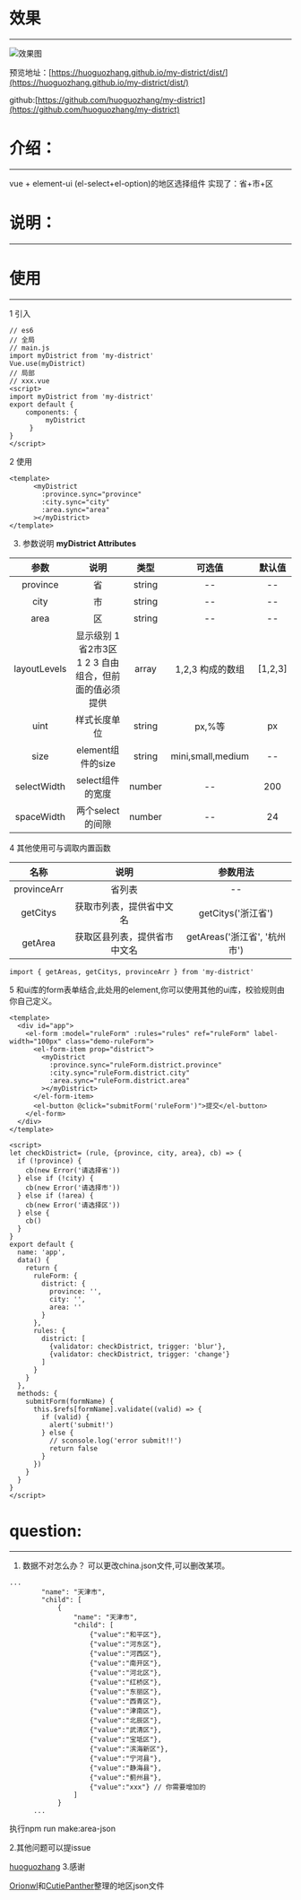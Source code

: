 # 效果
***
![效果图](https://upload-images.jianshu.io/upload_images/6036420-b909eb7114eb9325.gif?imageMogr2/auto-orient/strip)

预览地址：[https://huoguozhang.github.io/my-district/dist/](https://huoguozhang.github.io/my-district/dist/)

github:[https://github.com/huoguozhang/my-district](https://github.com/huoguozhang/my-district)

# 介绍：
***
vue + element-ui (el-select+el-option)的地区选择组件
实现了：省+市+区
# 说明：
***
# 使用
***

1 引入

```
// es6
// 全局
// main.js
import myDistrict from 'my-district'
Vue.use(myDistrict)
// 局部
// xxx.vue
<script>
import myDistrict from 'my-district'
export default {
    components: {
         myDistrict
     }
}
</script>
```

2 使用

```
<template>
      <myDistrict
        :province.sync="province"
        :city.sync="city"
        :area.sync="area"
      ></myDistrict>
</template>
```
3. 参数说明
**myDistrict Attributes**

  | 参数 | 说明 | 类型 | 可选值 | 默认值|
  |:------: |:------: |:-------:|:---------:|:---------:|
  |  province     |      省  |   string      |     --  |   --  |
  |  city     |     市  |   string      |     --  |   --  |
  |  area     |      区  |   string      |     --  |   --  |
  |  layoutLevels     |      显示级别 1省2市3区 1 2 3 自由组合，但前面的值必须提供  |   array      |    1,2,3 构成的数组  |  [1,2,3] |
  |uint|样式长度单位|string|px,%等|px
  |size|element组件的size|string|mini,small,medium|--|
  |selectWidth|select组件的宽度|number|--|200|
  |spaceWidth|两个select的间隙|number|--|24|

4 其他使用可与调取内置函数

  |名称|说明|参数用法|
  |:--------:|:-------------------:|:-----------:|
  |provinceArr|            省列表|               --|
  |getCitys|获取市列表，提供省中文名|           getCitys('浙江省')|
  |getArea|获取区县列表，提供省市中文名|getAreas('浙江省', '杭州市')|

```
import { getAreas, getCitys, provinceArr } from 'my-district'
```
5 和ui库的form表单结合,此处用的element,你可以使用其他的ui库，校验规则由你自己定义。
```
<template>
  <div id="app">
    <el-form :model="ruleForm" :rules="rules" ref="ruleForm" label-width="100px" class="demo-ruleForm">
      <el-form-item prop="district">
        <myDistrict
          :province.sync="ruleForm.district.province"
          :city.sync="ruleForm.district.city"
          :area.sync="ruleForm.district.area"
        ></myDistrict>
      </el-form-item>
      <el-button @click="submitForm('ruleForm')">提交</el-button>
    </el-form>
  </div>
</template>

<script>
let checkDistrict= (rule, {province, city, area}, cb) => {
  if (!province) {
    cb(new Error('请选择省'))
  } else if (!city) {
    cb(new Error('请选择市'))
  } else if (!area) {
    cb(new Error('请选择区'))
  } else {
    cb()
  }
}
export default {
  name: 'app',
  data() {
    return {
      ruleForm: {
        district: {
          province: '',
          city: '',
          area: ''
        }
      },
      rules: {
        district: [
          {validator: checkDistrict, trigger: 'blur'},
          {validator: checkDistrict, trigger: 'change'}
        ]
      }
    }
  },
  methods: {
    submitForm(formName) {
      this.$refs[formName].validate((valid) => {
        if (valid) {
          alert('submit!')
        } else {
          // sconsole.log('error submit!!')
          return false
        }
      })
    }
  }
}
</script>

```
# question:
***
1. 数据不对怎么办？
可以更改china.json文件,可以删改某项。
```
...
        "name": "天津市",
        "child": [
            {
                "name": "天津市",
                "child": [
                    {"value":"和平区"},
                    {"value":"河东区"},
                    {"value":"河西区"},
                    {"value":"南开区"},
                    {"value":"河北区"},
                    {"value":"红桥区"},
                    {"value":"东丽区"},
                    {"value":"西青区"},
                    {"value":"津南区"},
                    {"value":"北辰区"},
                    {"value":"武清区"},
                    {"value":"宝坻区"},
                    {"value":"滨海新区"},
                    {"value":"宁河县"},
                    {"value":"静海县"},
                    {"value":"蓟州县"},
                    {"value":"xxx"} // 你需要增加的
                ]
            }
      ...
```
执行npm run make:area-json

2.其他问题可以提issue

[huoguozhang](https://github.com/huoguozhang/my-district)
3.感谢

[Orionwl](https://github.com/Orionwl)和[CutiePanther](https://github.com/CutiePanther)整理的地区json文件

